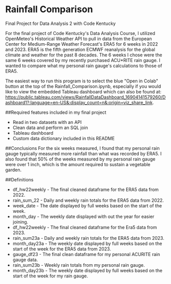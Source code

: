 # Rainfall Comparison
Final Project for Data Analysis 2 with Code Kentucky

For the final project of Code Kentucky's Data Analysis Course, I utilized OpenMeteo's Historical Weather API to pull in data from the European Center for Medium-Range Weather Forecast's ERA5 for 6 weeks in 2022 and 2023. ERA5 is the fifth generation ECMWF reanalysis for the global climate and weather for the past 8 decades. The 6 weeks I chose were the same 6 weeks covered by my recently purchased ACU*RITE rain gauge. I wanted to compare what my personal rain gauge's calculations to those of ERA5.  

The easiest way to run this program is to select the blue "Open in Colab" button at the top of the Rainfall_Comparison.ipynb, especially if you would like to view the embedded Tableau dashboard which can also be found at: https://public.tableau.com/views/RainfallDataDashboard_16904141579260/Dashboard1?:language=en-US&:display_count=n&:origin=viz_share_link.

##Required features included in my final project
* Read in two datasets with an API
* Clean data and perform an SQL join
* Tableau dashboard
* Custom data dictionary included in this README

##Conclusions
For the six weeks measured, I found that my personal rain gauge typically measured more rainfall than what was recorded by ERA5. I also found that 50% of the weeks measured by my personal rain gauge were over 1 inch, which is the amount required to sustain a vegetable garden. 

##Definitions
* df_hw22weekly - The final cleaned dataframe for the ERA5 data from 2022.
* rain_sum_22 - Daily and weekly rain totals for the ERA5 data from 2022.
* week_date - The date displayed by full weeks based on the start of the week.
* month_day - The weekly date displayed with out the year for easier joining.
* df_hw22weekly - The final cleaned dataframe for the Era5 data from 2023.
* rain_sum23a - Daily and weekly rain totals for the ERA5 data from 2023.
* month_day23a - The weekly date displayed by full weeks based on the start of the week for the ERA5 data from 2023.
* gauge_df23 - The final clean dataframe for my personal ACURITE rain gauge data.
* rain_sum23b - Weekly rain totals from my personal rain gauge.
* month_day23b - The weekly date displayed by full weeks based on the start of the week for my rain gauge.
